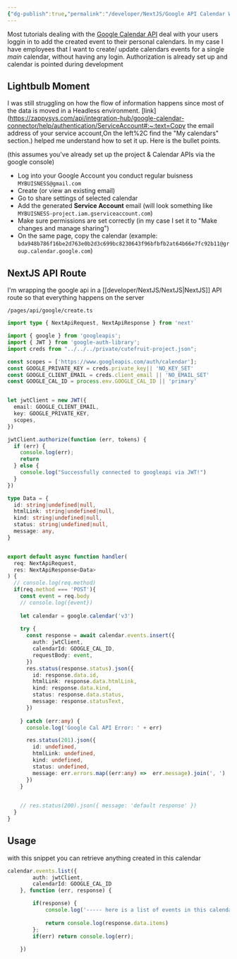 ```yaml
---
{"dg-publish":true,"permalink":"/developer/NextJS/Google API Calendar With NextJS App/","tags":["javascript"],"created":"2024-02-29T22:19:56.119-06:00","updated":"2024-03-14T22:09:55.306-05:00"}
---
```


Most tutorials dealing with the [Google Calendar API](https://developers.google.com/calendar/api/quickstart/nodejs) deal with your users loggin in to add the created event to their personal calendars. In my case I have employees that I want to create/ update calendars events for a single *main* calendar, without having any login. Authorization is already set up and calendar is pointed during development
## Lightbulb Moment

I was still struggling on how the flow of information happens since most of the data is moved in a Headless environment. [link](https://zappysys.com/api/integration-hub/google-calendar-connector/help/authentication/ServiceAccount#:~:text=Copy the email address of your service account,On the left%2C find the "My calendars" section.) helped me understand how to set it up. Here is the bullet points.

(this assumes you've already set up the project & Calendar APIs via the google console)

- Log into your Google Account you conduct regular buisness `MYBUISNESS@gmail.com`
- Create (or view an existing email)
- Go to share settings of selected calendar 
- Add the generated **Service Account** email (will look something like `MYBUISNESS-project.iam.gserviceaccount.com`)
- Make sure permissions are set correctly (in my case I set it to "Make changes and manage sharing")
- On the same page, copy the calendar  (example: `bda948b786f16be2d763e0b2d3c699bc8230643f96bfbfb2at64b66e7fc92b11@group.calendar.google.com`)

## NextJS API Route

I'm wrapping the google api in a [[developer/NextJS/NextJS\|NextJS]] API route so that everything happens on the server

`/pages/api/google/create.ts`
```ts
import type { NextApiRequest, NextApiResponse } from 'next'

import { google } from 'googleapis';
import { JWT } from 'google-auth-library';
import creds from "../../../private/cutefruit-project.json";

const scopes = ['https://www.googleapis.com/auth/calendar'];
const GOOGLE_PRIVATE_KEY = creds.private_key|| 'NO_KEY_SET'
const GOOGLE_CLIENT_EMAIL = creds.client_email || 'NO_EMAIL_SET'
const GOOGLE_CAL_ID = process.env.GOOGLE_CAL_ID || 'primary'


let jwtClient = new JWT({
  email: GOOGLE_CLIENT_EMAIL,
  key: GOOGLE_PRIVATE_KEY,
  scopes,
})

jwtClient.authorize(function (err, tokens) {
  if (err) {
    console.log(err);
    return
  } else {
    console.log("Successfully connected to googleapi via JWT!")
  }
})

type Data = {
  id: string|undefined|null,
  htmlLink: string|undefined|null,
  kind: string|undefined|null,
  status: string|undefined|null,
  message: any,
}


export default async function handler(
  req: NextApiRequest,
  res: NextApiResponse<Data>
) {
  // console.log(req.method)
  if(req.method === 'POST'){
    const event = req.body
    // console.log({event})
    
    let calendar = google.calendar('v3')
    
    try {
      const response = await calendar.events.insert({
        auth: jwtClient,
        calendarId: GOOGLE_CAL_ID,
        requestBody: event,
      })
      res.status(response.status).json({ 
        id: response.data.id,
        htmlLink: response.data.htmlLink, 
        kind: response.data.kind,
        status: response.data.status,
        message: response.statusText, 
      })
      
    } catch (err:any) {
      console.log('Google Cal API Error: ' + err)

      res.status(201).json({ 
        id: undefined,
        htmlLink: undefined, 
        kind: undefined,
        status: undefined,
        message: err.errors.map((err:any) =>  err.message).join(', ') 
      })
    }
    

    // res.status(200).json({ message: 'default response' })
  }
}

```

## Usage

with this snippet you can retrieve anything created in this calendar

```ts
calendar.events.list({
		auth: jwtClient,
		calendarId: GOOGLE_CAL_ID
	}, function (err, response) {

		if(response) {
			console.log('----- here is a list of events in this calendar ---- ');
			
			return console.log(response.data.items)
		};
		if(err) return console.log(err);
		
	})
```